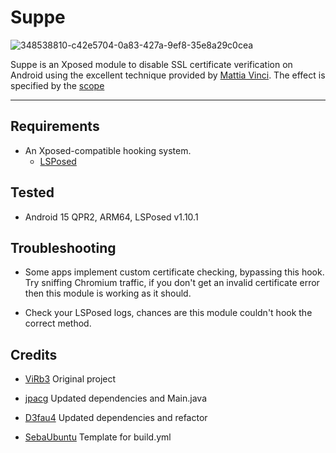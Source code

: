 # Suppe
![348538810-c42e5704-0a83-427a-9ef8-35e8a29c0cea](https://github.com/user-attachments/assets/ce3c7949-daf6-4009-b0fe-58951da56ddb)




Suppe is an Xposed module to disable SSL certificate verification on Android using the excellent technique provided by [Mattia Vinci](https://codeshare.frida.re/@sowdust/universal-android-ssl-pinning-bypass-2/). The effect is specified by the [scope](https://github.com/LSPosed/LSPosed/wiki/Module-Scope)

---

## Requirements
* An Xposed-compatible hooking system. 
    * [LSPosed](https://github.com/JingMatrix/LSPosed) 

## Tested
* Android 15 QPR2, ARM64, LSPosed v1.10.1

## Troubleshooting
* Some apps implement custom certificate checking, bypassing this hook. Try sniffing Chromium traffic, if you don't get an invalid certificate error then this module is working as it should.

* Check your LSPosed logs, chances are this module couldn't hook the correct method.

## Credits
* [ViRb3](https://github.com/ViRb3/TrustMeAlready) Original project
  
* [jpacg](https://github.com/jpacg/TrustMeAlready) Updated dependencies and Main.java
  
* [D3fau4](https://github.com/D3fau4/TrustMeAlready) Updated dependencies and refactor

* [SebaUbuntu](https://github.com/SebaUbuntu) Template for build.yml
